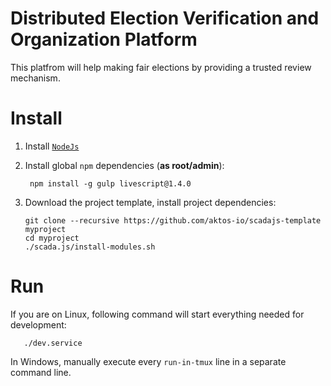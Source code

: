 # Distributed Election Verification and Organization Platform

This platfrom will help making fair elections by providing a trusted review mechanism. 

# Install

1. Install [`NodeJs`](https://nodejs.org)

2. Install global `npm` dependencies (**as root/admin**):

        npm install -g gulp livescript@1.4.0


3. Download the project template, install project dependencies:

       git clone --recursive https://github.com/aktos-io/scadajs-template myproject
       cd myproject
       ./scada.js/install-modules.sh

# Run

If you are on Linux, following command will start everything needed for development:

       ./dev.service

In Windows, manually execute every `run-in-tmux` line in a separate command line.
